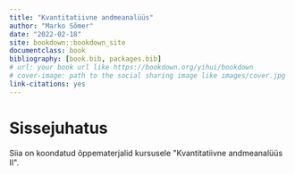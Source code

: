 ```yaml
--- 
title: "Kvantitatiivne andmeanalüüs"
author: "Marko Sõmer"
date: "2022-02-18"
site: bookdown::bookdown_site
documentclass: book
bibliography: [book.bib, packages.bib]
# url: your book url like https://bookdown.org/yihui/bookdown
# cover-image: path to the social sharing image like images/cover.jpg
link-citations: yes
---
```


# Sissejuhatus

Siia on koondatud õppematerjalid kursusele "Kvantitatiivne andmeanalüüs II".







